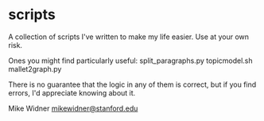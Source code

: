 scripts
=======

A collection of scripts I've written to make my life easier. Use at your own risk.

Ones you might find particularly useful:
split_paragraphs.py
topicmodel.sh
mallet2graph.py

There is no guarantee that the logic in any of them is correct, but if you find errors, I'd appreciate knowing about it.

Mike Widner <mikewidner@stanford.edu>

